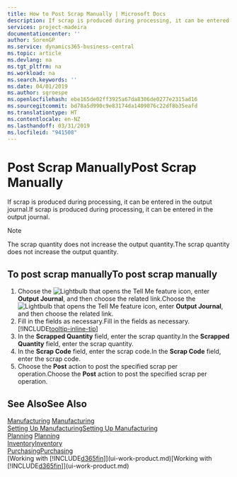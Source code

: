 ```yaml
---
title: How to Post Scrap Manually | Microsoft Docs
description: If scrap is produced during processing, it can be entered in the output journal. Note that the scrap quantity does not increase the output quantity.
services: project-madeira
documentationcenter: ''
author: SorenGP
ms.service: dynamics365-business-central
ms.topic: article
ms.devlang: na
ms.tgt_pltfrm: na
ms.workload: na
ms.search.keywords: ''
ms.date: 04/01/2019
ms.author: sgroespe
ms.openlocfilehash: ebe165de02ff3925a67da8306de0277e2315ad16
ms.sourcegitcommit: bd78a5d990c9e83174da1409076c22df8b35eafd
ms.translationtype: HT
ms.contentlocale: en-NZ
ms.lasthandoff: 03/31/2019
ms.locfileid: "941508"
---
```

# <a name="post-scrap-manually"></a><span data-ttu-id="3e7f6-104">Post Scrap Manually</span><span class="sxs-lookup"><span data-stu-id="3e7f6-104">Post Scrap Manually</span></span>
<span data-ttu-id="3e7f6-105">If scrap is produced during processing, it can be entered in the output journal.</span><span class="sxs-lookup"><span data-stu-id="3e7f6-105">If scrap is produced during processing, it can be entered in the output journal.</span></span> 

> [!NOTE]
> <span data-ttu-id="3e7f6-106">The scrap quantity does not increase the output quantity.</span><span class="sxs-lookup"><span data-stu-id="3e7f6-106">The scrap quantity does not increase the output quantity.</span></span>  

## <a name="to-post-scrap-manually"></a><span data-ttu-id="3e7f6-107">To post scrap manually</span><span class="sxs-lookup"><span data-stu-id="3e7f6-107">To post scrap manually</span></span>  
1. <span data-ttu-id="3e7f6-108">Choose the ![Lightbulb that opens the Tell Me feature](media/ui-search/search_small.png "Tell me what you want to do") icon, enter **Output Journal**, and then choose the related link.</span><span class="sxs-lookup"><span data-stu-id="3e7f6-108">Choose the ![Lightbulb that opens the Tell Me feature](media/ui-search/search_small.png "Tell me what you want to do") icon, enter **Output Journal**, and then choose the related link.</span></span>  
2. <span data-ttu-id="3e7f6-109">Fill in the fields as necessary.</span><span class="sxs-lookup"><span data-stu-id="3e7f6-109">Fill in the fields as necessary.</span></span> [!INCLUDE[tooltip-inline-tip](includes/tooltip-inline-tip_md.md)]  
3. <span data-ttu-id="3e7f6-110">In the **Scrapped Quantity** field, enter the scrap quantity.</span><span class="sxs-lookup"><span data-stu-id="3e7f6-110">In the **Scrapped Quantity** field, enter the scrap quantity.</span></span>  
4. <span data-ttu-id="3e7f6-111">In the **Scrap Code** field, enter the scrap code.</span><span class="sxs-lookup"><span data-stu-id="3e7f6-111">In the **Scrap Code** field, enter the scrap code.</span></span>  
5. <span data-ttu-id="3e7f6-112">Choose the **Post** action to post the specified scrap per operation.</span><span class="sxs-lookup"><span data-stu-id="3e7f6-112">Choose the **Post** action to post the specified scrap per operation.</span></span>  

## <a name="see-also"></a><span data-ttu-id="3e7f6-113">See Also</span><span class="sxs-lookup"><span data-stu-id="3e7f6-113">See Also</span></span>  
<span data-ttu-id="3e7f6-114">[Manufacturing](production-manage-manufacturing.md)  </span><span class="sxs-lookup"><span data-stu-id="3e7f6-114">[Manufacturing](production-manage-manufacturing.md)  </span></span>  
[<span data-ttu-id="3e7f6-115">Setting Up Manufacturing</span><span class="sxs-lookup"><span data-stu-id="3e7f6-115">Setting Up Manufacturing</span></span>](production-configure-production-processes.md)  
<span data-ttu-id="3e7f6-116">[Planning](production-planning.md)    </span><span class="sxs-lookup"><span data-stu-id="3e7f6-116">[Planning](production-planning.md)    </span></span>  
[<span data-ttu-id="3e7f6-117">Inventory</span><span class="sxs-lookup"><span data-stu-id="3e7f6-117">Inventory</span></span>](inventory-manage-inventory.md)  
[<span data-ttu-id="3e7f6-118">Purchasing</span><span class="sxs-lookup"><span data-stu-id="3e7f6-118">Purchasing</span></span>](purchasing-manage-purchasing.md)  
<span data-ttu-id="3e7f6-119">[Working with [!INCLUDE[d365fin](includes/d365fin_md.md)]](ui-work-product.md)</span><span class="sxs-lookup"><span data-stu-id="3e7f6-119">[Working with [!INCLUDE[d365fin](includes/d365fin_md.md)]](ui-work-product.md)</span></span>
